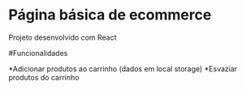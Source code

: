 # Página básica de ecommerce

Projeto desenvolvido com React

#Funcionalidades

*Adicionar produtos ao carrinho (dados em local storage)
*Esvaziar produtos do carrinho
